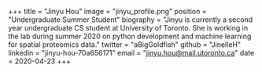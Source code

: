 +++
title = "Jinyu Hou"
image = "jinyu_profile.png"
position = "Undergraduate Summer Student"
biography = "Jinyu is currently a second year undergraduate CS student at University of Toronto. She is working in the lab during summer 2020 on python development and machine learning for spatial proteomics data."
twitter = "aBigGoldfish"
github = "JinelleH"
linkedin = "jinyu-hou-70a656171"
email = "jinyu.hou@mail.utoronto.ca"
date = 2020-04-23
+++